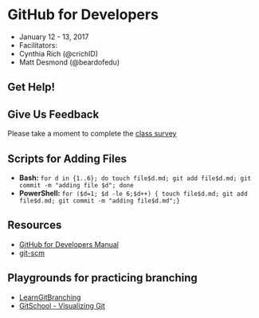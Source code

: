# GitHub for Developers

- January 12 - 13, 2017
- Facilitators:
 - Cynthia Rich (@crichID)
 - Matt Desmond (@beardofedu)

## Get Help!


## Give Us Feedback

Please take a moment to complete the [class survey](http://www.surveygizmo.com/s3/3270729/GitHub-for-Developers-Kaiser)

## Scripts for Adding Files

- **Bash:** `for d in {1..6}; do touch file$d.md; git add file$d.md; git commit -m "adding file $d"; done`
- **PowerShell:** `for ($d=1; $d -le 6;$d++) { touch file$d.md; git add file$d.md; git commit -m "adding file$d.md";}`

## Resources

- [GitHub for Developers Manual](github-for-developers-student-manual.pdf)
- [git-scm](https://git-scm.com)

## Playgrounds for practicing branching
- [LearnGitBranching](http://learngitbranching.js.org/?NODEMO)
- [GitSchool - Visualizing Git](http://git-school.github.io/visualizing-git/)
